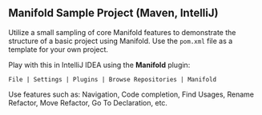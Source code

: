 
## Manifold Sample Project (Maven, IntelliJ)

Utilize a small sampling of core Manifold features to demonstrate the
structure of a basic project using Manifold. Use the `pom.xml` file as a
template for your own project.

Play with this in IntelliJ IDEA using the <b>Manifold</b> plugin:

```
File | Settings | Plugins | Browse Repositories | Manifold
```

Use features such as: Navigation, Code completion, Find Usages, Rename Refactor, Move Refactor, Go To Declaration, etc.
